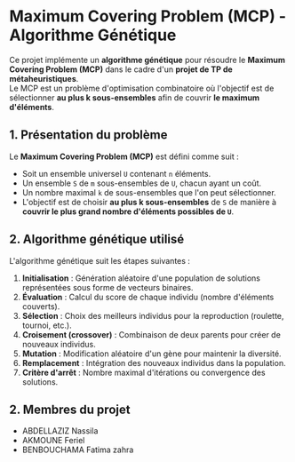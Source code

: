 # Maximum Covering Problem (MCP) - Algorithme Génétique

Ce projet implémente un **algorithme génétique** pour résoudre le **Maximum Covering Problem (MCP)** dans le cadre d'un **projet de TP de métaheuristiques**.  
Le MCP est un problème d'optimisation combinatoire où l'objectif est de sélectionner **au plus k sous-ensembles** afin de couvrir **le maximum d'éléments**.

## 1. Présentation du problème  

Le **Maximum Covering Problem (MCP)** est défini comme suit :  
- Soit un ensemble universel `U` contenant `n` éléments.  
- Un ensemble `S` de `m` sous-ensembles de `U`, chacun ayant un coût.  
- Un nombre maximal `k` de sous-ensembles que l'on peut sélectionner.  
- L'objectif est de choisir **au plus k sous-ensembles** de `S` de manière à **couvrir le plus grand nombre d'éléments possibles de `U`**.  

## 2. Algorithme génétique utilisé  

L'algorithme génétique suit les étapes suivantes :  

1. **Initialisation** : Génération aléatoire d'une population de solutions représentées sous forme de vecteurs binaires.  
2. **Évaluation** : Calcul du score de chaque individu (nombre d'éléments couverts).  
3. **Sélection** : Choix des meilleurs individus pour la reproduction (roulette, tournoi, etc.).  
4. **Croisement (crossover)** : Combinaison de deux parents pour créer de nouveaux individus.  
5. **Mutation** : Modification aléatoire d'un gène pour maintenir la diversité.  
6. **Remplacement** : Intégration des nouveaux individus dans la population.  
7. **Critère d'arrêt** : Nombre maximal d'itérations ou convergence des solutions.  

## 2. Membres du projet

- ABDELLAZIZ Nassila
- AKMOUNE Feriel
- BENBOUCHAMA Fatima zahra
